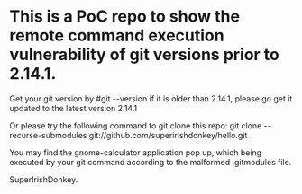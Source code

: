 # This is a PoC repo to show the remote command execution vulnerability of git versions prior to 2.14.1.

Get your git version by 
#git --version
if it is older than 2.14.1, please go get it updated to the latest version 2.14.1

Or please try the following command to git clone this repo:
git clone --recurse-submodules git://github.com/superirishdonkey/hello.git

You may find the gnome-calculator application pop up, which being executed by your git command according to the malformed .gitmodules file.

SuperIrishDonkey.
